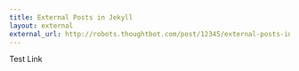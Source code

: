```yaml
---
title: External Posts in Jekyll
layout: external
external_url: http://robots.thoughtbot.com/post/12345/external-posts-in-jekyll
---
```

Test Link

